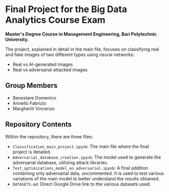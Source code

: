 # Final Project for the Big Data Analytics Course Exam

**Master's Degree Course in Management Engineering, Bari Polytechnic University.**

The project, explained in detail in the main file, focuses on classifying real and fake images of two different types using neural networks:
- Real vs AI-generated images
- Real vs adversarial attacked images

## Group Members
- Benestare Domenico
- Annello Fabrizio
- Margheriti Vincenzo

## Repository Contents
Within the repository, there are three files:
- `Classification_main_project.ipynb`: The main file where the final project is detailed.
- `Adversarial_database_creation.ipynb`: The model used to generate the adversarial database, utilizing attack libraries.
- `Test_optimizations_model_on_adversarial.ipynb`: A final addition containing only adversarial data, uncommented. It is used to test various variations of the main model to better understand the results obtained.
- `DATASETS.md`: Direct Google Drive link to the various datasets used.
